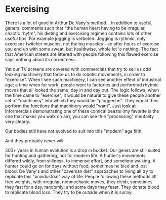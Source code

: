 # Exercising

There is a lot of good in Arthur De Vany's method... In addition to useful, general comments such that "the human heart having to be irregular, chaotic rhytm", his dieting and exercising regimen contains lots of other useful tips. For example jogging is verboten. Jogging is rythmic, only exercises twitcher muscles, not the big muscles - so after hours of exercise you end up with some sweat, but healthwise, whole lot 'o nothing. The fact that American streets are littered with people following this flawed exercise says nothing about its correctness.

Yet our TV screens are covered with commercials that try to sell us odd looking machinery that force us to do robotic movements, in order to "exercise". When I see such machinery, I can see another effect of industrial age; a time when for work, people went to factories and performed rhytmic moves that all looked the same, day in and day out. The logic follows, when the time came to "exercise", it would be natural to give these people another set of "machinery" into which they would be "plugged in". They would then perform the functions that machinery would "want". Just look at informercials demonstrating one of these comical beasts (my favorite is the one that makes you walk on air), you can see thie "processing" mentality very clearly.

Our bodies still have not evolved to suit into this "modern" age filth.

And they probably never will.

300+ years in human evolution is a drop in bucket. Our genes are still suited for hunting and gathering, not for modern life. A hunter's movements differed wildly, from stillness, to immense effort, and sometime walking. A hunter could go on for days without food, sometimes he bled and lost blood. De Vany's and other "caveman diet" approaches to living all try to replicate this "unindustrial" way of life. People following these methods lift free weights, with irregular, nonmechanic moves, they climb, sometimes they fast for a day, randomly; and some days they feast. They donate blood to replicate blood loss. They try to be outside when it is sunny.
